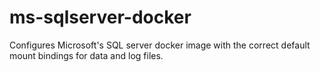 # ms-sqlserver-docker
Configures Microsoft's SQL server docker image with the correct default mount bindings for data and log files.

